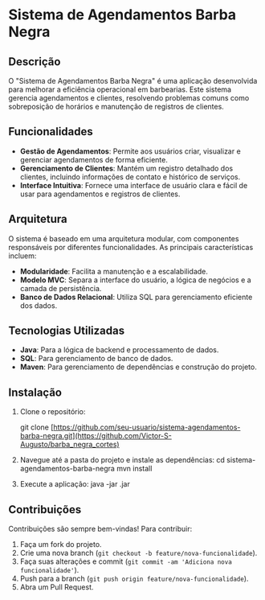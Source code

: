 # Sistema de Agendamentos Barba Negra

## Descrição

O "Sistema de Agendamentos Barba Negra" é uma aplicação desenvolvida para melhorar a eficiência operacional em barbearias. Este sistema gerencia agendamentos e clientes, resolvendo problemas comuns como sobreposição de horários e manutenção de registros de clientes.

## Funcionalidades

- **Gestão de Agendamentos**: Permite aos usuários criar, visualizar e gerenciar agendamentos de forma eficiente.
- **Gerenciamento de Clientes**: Mantém um registro detalhado dos clientes, incluindo informações de contato e histórico de serviços.
- **Interface Intuitiva**: Fornece uma interface de usuário clara e fácil de usar para agendamentos e registros de clientes.

## Arquitetura

O sistema é baseado em uma arquitetura modular, com componentes responsáveis por diferentes funcionalidades. As principais características incluem:

- **Modularidade**: Facilita a manutenção e a escalabilidade.
- **Modelo MVC**: Separa a interface do usuário, a lógica de negócios e a camada de persistência.
- **Banco de Dados Relacional**: Utiliza SQL para gerenciamento eficiente dos dados.

## Tecnologias Utilizadas

- **Java**: Para a lógica de backend e processamento de dados.
- **SQL**: Para gerenciamento de banco de dados.
- **Maven**: Para gerenciamento de dependências e construção do projeto.

## Instalação

1. Clone o repositório:

   git clone [https://github.com/seu-usuario/sistema-agendamentos-barba-negra.git](https://github.com/Victor-S-Augusto/barba_negra_cortes)

2. Navegue até a pasta do projeto e instale as dependências:
   cd sistema-agendamentos-barba-negra
   mvn install

3. Execute a aplicação:
   java -jar <nome-do-arquivo>.jar
   
## Contribuições

Contribuições são sempre bem-vindas! Para contribuir:

1. Faça um fork do projeto.
2. Crie uma nova branch (`git checkout -b feature/nova-funcionalidade`).
3. Faça suas alterações e commit (`git commit -am 'Adiciona nova funcionalidade'`).
4. Push para a branch (`git push origin feature/nova-funcionalidade`).
5. Abra um Pull Request.
